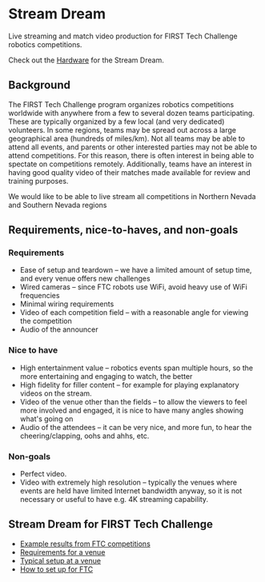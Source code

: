 # Stream Dream

Live streaming and match video production for FIRST Tech Challenge robotics competitions.

Check out the [Hardware](doc/Hardware.md) for the Stream Dream.

## Background

The FIRST Tech Challenge program organizes robotics competitions worldwide with anywhere from a few to several dozen teams participating. These are typically organized by a few local (and very dedicated) volunteers. In some regions, teams may be spread out across a large geographical area (hundreds of miles/km). Not all teams may be able to attend all events, and parents or other interested parties may not be able to attend competitions. For this reason, there is often interest in being able to spectate on competitions remotely. Additionally, teams have an interest in having good quality video of their matches made available for review and training purposes.

We would like to be able to live stream all competitions in Northern Nevada and Southern Nevada regions

## Requirements, nice-to-haves, and non-goals

### Requirements

* Ease of setup and teardown – we have a limited amount of setup time, and every venue offers new challenges
* Wired cameras – since FTC robots use WiFi, avoid heavy use of WiFi frequencies
* Minimal wiring requirements
* Video of each competition field – with a reasonable angle for viewing the competition
* Audio of the announcer

### Nice to have

* High entertainment value – robotics events span multiple hours, so the more entertaining and engaging to watch, the better
* High fidelity for filler content – for example for playing explanatory videos on the stream.
* Video of the venue other than the fields – to allow the viewers to feel more involved and engaged, it is nice to have many angles showing what's going on
* Audio of the attendees – it can be very nice, and more fun, to hear the cheering/clapping, oohs and ahhs, etc.

### Non-goals

* Perfect video. 
* Video with extremely high resolution – typically the venues where events are held have limited Internet bandwidth anyway, so it is not necessary or useful to have e.g. 4K streaming capability.

## Stream Dream for FIRST Tech Challenge

* [Example results from FTC competitions](doc/ftc/ExampleResults.md)
* [Requirements for a venue](doc/ftc/VenueRequirements.md)
* [Typical setup at a venue](doc/ftc/VenueSetup.md)
* [How to set up for FTC](doc/ftc/HowToSetup.md)
